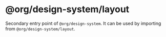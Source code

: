 # @org/design-system/layout

Secondary entry point of `@org/design-system`. It can be used by importing from `@org/design-system/layout`.

